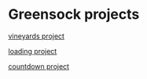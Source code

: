 # Greensock projects

[vineyards project](https://irrbis38.github.io/GS-projects/vineyards/)

[loading project](https://irrbis38.github.io/GS-projects/loading/)

[countdown project](https://irrbis38.github.io/GS-projects/countdown/)
